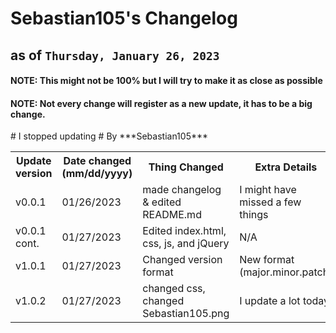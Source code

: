 # Sebastian105's Changelog
## as of `Thursday, January 26, 2023`
#### NOTE: This might not be 100% but I will try to make it as close as possible
#### NOTE: Not every change will register as a new update, it has to be a big change.

<table>
  <tr>
    <th>Update version</th>
    <th>Date changed (mm/dd/yyyy)</th>
    <th>Thing Changed</th>
    <th>Extra Details</th>
  </tr>
  <tr>
    <td>v0.0.1</td><!--Update version-->
    <td>01/26/2023</td><!--Date Changed-->
    <td>made changelog & edited README.md</td><!--Thing Changed-->
    <td>I might have missed a few things</td><!--extra details-->
  </tr>
  <tr>
    <td>v0.0.1 cont.</td><!--Update version-->
    <td>01/27/2023</td><!--Date Changed-->
    <td>Edited index.html, css, js, and jQuery</td><!--Thing Changed-->
    <td>N/A</td><!--extra details-->
  </tr>
  <tr>
    <td>v1.0.1</td><!--Update version-->
    <td>01/27/2023</td><!--Date Changed-->
    <td>Changed version format</td><!--Thing Changed-->
    <td>New format (major.minor.patch)</td><!--extra details-->
  </tr>
  <tr>
    <td>v1.0.2</td><!--Update version-->
    <td>01/27/2023</td><!--Date Changed-->
    <td>changed css, changed Sebastian105.png</td><!--Thing Changed-->
    <td>I update a lot today.</td><!--extra details-->
  </tr>
# I stopped updating
# By ***Sebastian105***
